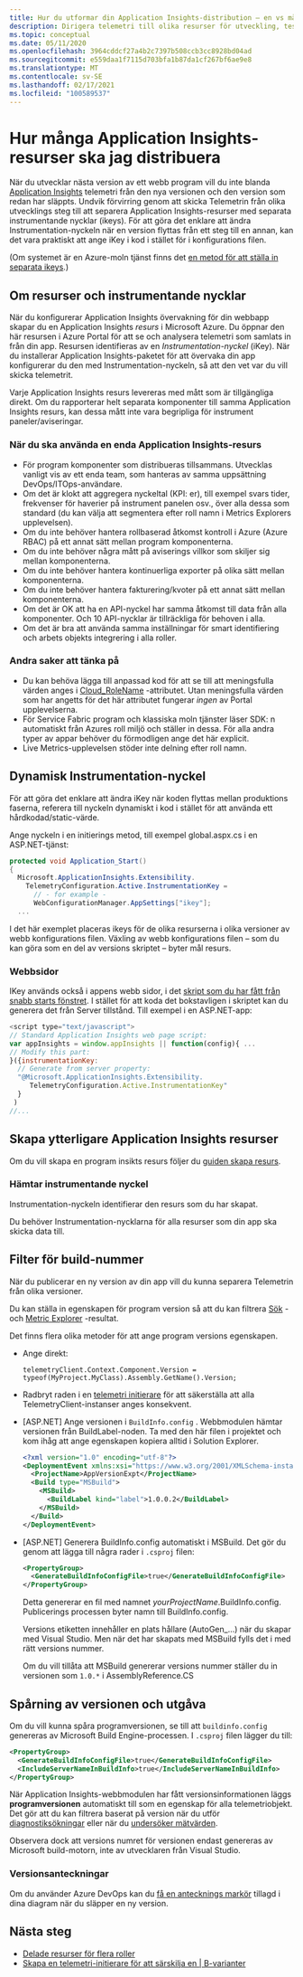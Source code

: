```yaml
---
title: Hur du utformar din Application Insights-distribution – en vs många resurser?
description: Dirigera telemetri till olika resurser för utveckling, testning och produktions märken.
ms.topic: conceptual
ms.date: 05/11/2020
ms.openlocfilehash: 3964cddcf27a4b2c7397b508ccb3cc8928bd04ad
ms.sourcegitcommit: e559daa1f7115d703bfa1b87da1cf267bf6ae9e8
ms.translationtype: MT
ms.contentlocale: sv-SE
ms.lasthandoff: 02/17/2021
ms.locfileid: "100589537"
---
```

# <a name="how-many-application-insights-resources-should-i-deploy"></a>Hur många Application Insights-resurser ska jag distribuera

När du utvecklar nästa version av ett webb program vill du inte blanda [Application Insights](../../azure-monitor/app/app-insights-overview.md) telemetri från den nya versionen och den version som redan har släppts. Undvik förvirring genom att skicka Telemetrin från olika utvecklings steg till att separera Application Insights-resurser med separata instrumentande nycklar (ikeys). För att göra det enklare att ändra Instrumentation-nyckeln när en version flyttas från ett steg till en annan, kan det vara praktiskt att ange iKey i kod i stället för i konfigurations filen.

(Om systemet är en Azure-moln tjänst finns det [en metod för att ställa in separata ikeys](../../azure-monitor/app/cloudservices.md).)

## <a name="about-resources-and-instrumentation-keys"></a>Om resurser och instrumentande nycklar

När du konfigurerar Application Insights övervakning för din webbapp skapar du en Application Insights *resurs* i Microsoft Azure. Du öppnar den här resursen i Azure Portal för att se och analysera telemetri som samlats in från din app. Resursen identifieras av en *Instrumentation-nyckel* (iKey). När du installerar Application Insights-paketet för att övervaka din app konfigurerar du den med Instrumentation-nyckeln, så att den vet var du vill skicka telemetrit.

Varje Application Insights resurs levereras med mått som är tillgängliga direkt. Om du rapporterar helt separata komponenter till samma Application Insights resurs, kan dessa mått inte vara begripliga för instrument paneler/aviseringar.

### <a name="when-to-use-a-single-application-insights-resource"></a>När du ska använda en enda Application Insights-resurs

-   För program komponenter som distribueras tillsammans. Utvecklas vanligt vis av ett enda team, som hanteras av samma uppsättning DevOps/ITOps-användare.
-   Om det är klokt att aggregera nyckeltal (KPI: er), till exempel svars tider, frekvenser för haverier på instrument panelen osv., över alla dessa som standard (du kan välja att segmentera efter roll namn i Metrics Explorers upplevelsen).
-   Om du inte behöver hantera rollbaserad åtkomst kontroll i Azure (Azure RBAC) på ett annat sätt mellan program komponenterna.
-   Om du inte behöver några mått på aviserings villkor som skiljer sig mellan komponenterna.
-   Om du inte behöver hantera kontinuerliga exporter på olika sätt mellan komponenterna.
-   Om du inte behöver hantera fakturering/kvoter på ett annat sätt mellan komponenterna.
-   Om det är OK att ha en API-nyckel har samma åtkomst till data från alla komponenter. Och 10 API-nycklar är tillräckliga för behoven i alla.
-   Om det är bra att använda samma inställningar för smart identifiering och arbets objekts integrering i alla roller.

### <a name="other-things-to-keep-in-mind"></a>Andra saker att tänka på

-   Du kan behöva lägga till anpassad kod för att se till att meningsfulla värden anges i [Cloud_RoleName](./app-map.md?tabs=net#set-or-override-cloud-role-name) -attributet. Utan meningsfulla värden som har angetts för det här attributet fungerar *ingen* av Portal upplevelserna.
- För Service Fabric program och klassiska moln tjänster läser SDK: n automatiskt från Azures roll miljö och ställer in dessa. För alla andra typer av appar behöver du förmodligen ange det här explicit.
-   Live Metrics-upplevelsen stöder inte delning efter roll namn.

## <a name="dynamic-instrumentation-key"></a><a name="dynamic-ikey"></a> Dynamisk Instrumentation-nyckel

För att göra det enklare att ändra iKey när koden flyttas mellan produktions faserna, referera till nyckeln dynamiskt i kod i stället för att använda ett hårdkodad/static-värde.

Ange nyckeln i en initierings metod, till exempel global.aspx.cs i en ASP.NET-tjänst:

```csharp
protected void Application_Start()
{
  Microsoft.ApplicationInsights.Extensibility.
    TelemetryConfiguration.Active.InstrumentationKey = 
      // - for example -
      WebConfigurationManager.AppSettings["ikey"];
  ...
```

I det här exemplet placeras ikeys för de olika resurserna i olika versioner av webb konfigurations filen. Växling av webb konfigurations filen – som du kan göra som en del av versions skriptet – byter mål resurs.

### <a name="web-pages"></a>Webbsidor
IKey används också i appens webb sidor, i det [skript som du har fått från snabb starts fönstret](../../azure-monitor/app/javascript.md). I stället för att koda det bokstavligen i skriptet kan du generera det från Server tillstånd. Till exempel i en ASP.NET-app:

```javascript
<script type="text/javascript">
// Standard Application Insights web page script:
var appInsights = window.appInsights || function(config){ ...
// Modify this part:
}({instrumentationKey:  
  // Generate from server property:
  "@Microsoft.ApplicationInsights.Extensibility.
     TelemetryConfiguration.Active.InstrumentationKey"
  }
 )
//...
```

## <a name="create-additional-application-insights-resources"></a>Skapa ytterligare Application Insights resurser

Om du vill skapa en program insikts resurs följer du [guiden skapa resurs](./create-new-resource.md).

### <a name="getting-the-instrumentation-key"></a>Hämtar instrumentande nyckel
Instrumentation-nyckeln identifierar den resurs som du har skapat.

Du behöver Instrumentation-nycklarna för alla resurser som din app ska skicka data till.

## <a name="filter-on-build-number"></a>Filter för build-nummer
När du publicerar en ny version av din app vill du kunna separera Telemetrin från olika versioner.

Du kan ställa in egenskapen för program version så att du kan filtrera [Sök](../../azure-monitor/app/diagnostic-search.md) -och [Metric Explorer](../../azure-monitor/essentials/metrics-charts.md) -resultat.

Det finns flera olika metoder för att ange program versions egenskapen.

* Ange direkt:

    `telemetryClient.Context.Component.Version = typeof(MyProject.MyClass).Assembly.GetName().Version;`
* Radbryt raden i en [telemetri initierare](../../azure-monitor/app/api-custom-events-metrics.md#defaults) för att säkerställa att alla TelemetryClient-instanser anges konsekvent.
* [ASP.NET] Ange versionen i `BuildInfo.config` . Webbmodulen hämtar versionen från BuildLabel-noden. Ta med den här filen i projektet och kom ihåg att ange egenskapen kopiera alltid i Solution Explorer.

    ```XML
    <?xml version="1.0" encoding="utf-8"?>
    <DeploymentEvent xmlns:xsi="https://www.w3.org/2001/XMLSchema-instance" xmlns:xsd="https://www.w3.org/2001/XMLSchema" xmlns="http://schemas.microsoft.com/VisualStudio/DeploymentEvent/2013/06">
      <ProjectName>AppVersionExpt</ProjectName>
      <Build type="MSBuild">
        <MSBuild>
          <BuildLabel kind="label">1.0.0.2</BuildLabel>
        </MSBuild>
      </Build>
    </DeploymentEvent>

    ```
* [ASP.NET] Generera BuildInfo.config automatiskt i MSBuild. Det gör du genom att lägga till några rader i `.csproj` filen:

    ```XML
    <PropertyGroup>
      <GenerateBuildInfoConfigFile>true</GenerateBuildInfoConfigFile>    <IncludeServerNameInBuildInfo>true</IncludeServerNameInBuildInfo>
    </PropertyGroup>
    ```

    Detta genererar en fil med namnet *yourProjectName*.BuildInfo.config. Publicerings processen byter namn till BuildInfo.config.

    Versions etiketten innehåller en plats hållare (AutoGen_...) när du skapar med Visual Studio. Men när det har skapats med MSBuild fylls det i med rätt versions nummer.

    Om du vill tillåta att MSBuild genererar versions nummer ställer du in versionen som `1.0.*` i AssemblyReference.CS

## <a name="version-and-release-tracking"></a>Spårning av versionen och utgåva
Om du vill kunna spåra programversionen, se till att `buildinfo.config` genereras av Microsoft Build Engine-processen. I `.csproj` filen lägger du till:  

```XML
<PropertyGroup>
  <GenerateBuildInfoConfigFile>true</GenerateBuildInfoConfigFile>
  <IncludeServerNameInBuildInfo>true</IncludeServerNameInBuildInfo>
</PropertyGroup>
```

När Application Insights-webbmodulen har fått versionsinformationen läggs **programversionen** automatiskt till som en egenskap för alla telemetriobjekt. Det gör att du kan filtrera baserat på version när du utför [diagnostiksökningar](../../azure-monitor/app/diagnostic-search.md) eller när du [undersöker mätvärden](../../azure-monitor/essentials/metrics-charts.md).

Observera dock att versions numret för versionen endast genereras av Microsoft build-motorn, inte av utvecklaren från Visual Studio.

### <a name="release-annotations"></a>Versionsanteckningar
Om du använder Azure DevOps kan du [få en antecknings markör](../../azure-monitor/app/annotations.md) tillagd i dina diagram när du släpper en ny version. 

## <a name="next-steps"></a>Nästa steg

* [Delade resurser för flera roller](../../azure-monitor/app/app-map.md)
* [Skapa en telemetri-initierare för att särskilja en | B-varianter](../../azure-monitor/app/api-filtering-sampling.md#add-properties)